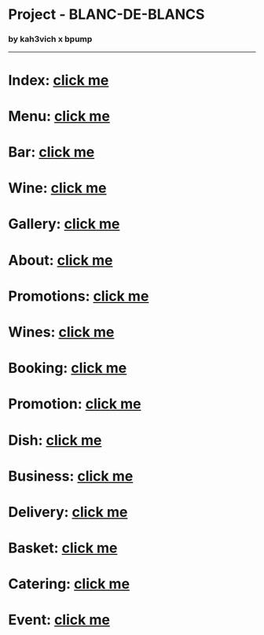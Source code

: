 # Project - BLANC-DE-BLANCS

### by kah3vich x bpump

<hr />

# Index: [click me](https://kah3vich.github.io/BLANC-DE-BLANCS/public/index.html)

# Menu: [click me](https://kah3vich.github.io/BLANC-DE-BLANCS/public/menu.html)

# Bar: [click me](https://kah3vich.github.io/BLANC-DE-BLANCS/public/bar.html)

# Wine: [click me](https://kah3vich.github.io/BLANC-DE-BLANCS/public/wine.html)

# Gallery: [click me](https://kah3vich.github.io/BLANC-DE-BLANCS/public/gallery.html)

# About: [click me](https://kah3vich.github.io/BLANC-DE-BLANCS/public/about.html)

# Promotions: [click me](https://kah3vich.github.io/BLANC-DE-BLANCS/public/promotions.html)

# Wines: [click me](https://kah3vich.github.io/BLANC-DE-BLANCS/public/wines.html)

# Booking: [click me](https://kah3vich.github.io/BLANC-DE-BLANCS/public/booking.html)

# Promotion: [click me](https://kah3vich.github.io/BLANC-DE-BLANCS/public/promotion.html)

# Dish: [click me](https://kah3vich.github.io/BLANC-DE-BLANCS/public/dish.html)

# Business: [click me](https://kah3vich.github.io/BLANC-DE-BLANCS/public/business.html)

# Delivery: [click me](https://kah3vich.github.io/BLANC-DE-BLANCS/public/delivery.html)

# Basket: [click me](https://kah3vich.github.io/BLANC-DE-BLANCS/public/basket.html)

# Catering: [click me](https://kah3vich.github.io/BLANC-DE-BLANCS/public/catering.html)

# Event: [click me](https://kah3vich.github.io/BLANC-DE-BLANCS/public/event.html)
